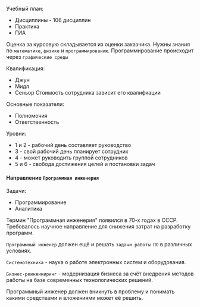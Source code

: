 Учебный план:
* Дисциплины - 106 дисциплин
* Практика
* ГИА

Оценка за курсовую складывается из оценки заказчика.
Нужны знания по `математике`, `физике` и `программированию`.
Программирование происходит через `графические среды`

Квалификация:
- Джун
- Мидл
- Сеньор
Стоимость сотрудника зависит его квалифкации

Основные показатели:
- Полномочия
- Ответственность

Уровни:
- 1 и 2 - рабочий день составляет руководство
- 3 - свой рабочий день планирует сотрудник
- 4 - может руководить группой сотрудников
- 5 и 6 - свобода достижения целей и постановки задач

#### Направление `Программная инженерия`
Задачи:
- Программирование
- Аналитика

Термин "Программная инженерия" появился в 70-х годах в СССР.
Требовалось научное направление для снижения затрат на разработку программ.

`Программный инженер` должен ещё и решать `задачи работы ПО` в различных условиях.

`Системотехника` - наука о работе электронных систем и оборудования.

`Бизнес-реинжиниринг` - модернизация бизнеса за счёт внедрения методов работы на базе современных технологических решений.

Программный инженер должен вникнуть в проблему и понимать какими средствами и вложениями может её решить.